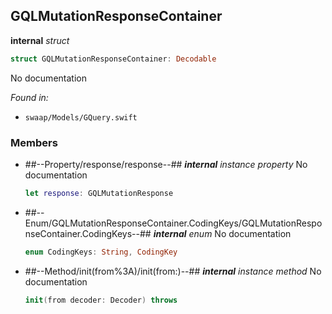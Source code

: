 ## GQLMutationResponseContainer

**internal** *struct*

```swift
struct GQLMutationResponseContainer: Decodable
```

No documentation



*Found in:*

* `swaap/Models/GQuery.swift`


### Members



* ##--Property/response/response--##
	***internal*** *instance property*
	No documentation
	```swift
	let response: GQLMutationResponse
	```

* ##--Enum/GQLMutationResponseContainer.CodingKeys/GQLMutationResponseContainer.CodingKeys--##
	***internal*** *enum*
	No documentation
	```swift
	enum CodingKeys: String, CodingKey
	```

* ##--Method/init(from%3A)/init(from:)--##
	***internal*** *instance method*
	No documentation
	```swift
	init(from decoder: Decoder) throws
	```


